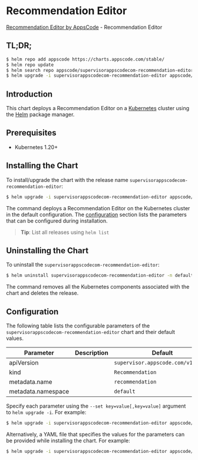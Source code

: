 # Recommendation Editor

[Recommendation Editor by AppsCode](https://appscode.com) - Recommendation Editor

## TL;DR;

```bash
$ helm repo add appscode https://charts.appscode.com/stable/
$ helm repo update
$ helm search repo appscode/supervisorappscodecom-recommendation-editor --version=v0.16.0
$ helm upgrade -i supervisorappscodecom-recommendation-editor appscode/supervisorappscodecom-recommendation-editor -n default --create-namespace --version=v0.16.0
```

## Introduction

This chart deploys a Recommendation Editor on a [Kubernetes](http://kubernetes.io) cluster using the [Helm](https://helm.sh) package manager.

## Prerequisites

- Kubernetes 1.20+

## Installing the Chart

To install/upgrade the chart with the release name `supervisorappscodecom-recommendation-editor`:

```bash
$ helm upgrade -i supervisorappscodecom-recommendation-editor appscode/supervisorappscodecom-recommendation-editor -n default --create-namespace --version=v0.16.0
```

The command deploys a Recommendation Editor on the Kubernetes cluster in the default configuration. The [configuration](#configuration) section lists the parameters that can be configured during installation.

> **Tip**: List all releases using `helm list`

## Uninstalling the Chart

To uninstall the `supervisorappscodecom-recommendation-editor`:

```bash
$ helm uninstall supervisorappscodecom-recommendation-editor -n default
```

The command removes all the Kubernetes components associated with the chart and deletes the release.

## Configuration

The following table lists the configurable parameters of the `supervisorappscodecom-recommendation-editor` chart and their default values.

|     Parameter      | Description |                    Default                    |
|--------------------|-------------|-----------------------------------------------|
| apiVersion         |             | <code>supervisor.appscode.com/v1alpha1</code> |
| kind               |             | <code>Recommendation</code>                   |
| metadata.name      |             | <code>recommendation</code>                   |
| metadata.namespace |             | <code>default</code>                          |


Specify each parameter using the `--set key=value[,key=value]` argument to `helm upgrade -i`. For example:

```bash
$ helm upgrade -i supervisorappscodecom-recommendation-editor appscode/supervisorappscodecom-recommendation-editor -n default --create-namespace --version=v0.16.0 --set apiVersion=supervisor.appscode.com/v1alpha1
```

Alternatively, a YAML file that specifies the values for the parameters can be provided while
installing the chart. For example:

```bash
$ helm upgrade -i supervisorappscodecom-recommendation-editor appscode/supervisorappscodecom-recommendation-editor -n default --create-namespace --version=v0.16.0 --values values.yaml
```
